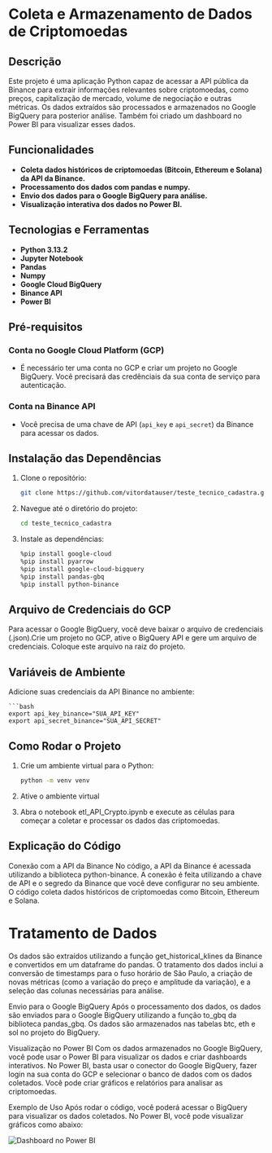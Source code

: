 # Coleta e Armazenamento de Dados de Criptomoedas

## Descrição

Este projeto é uma aplicação Python capaz de acessar a API pública da Binance para extrair informações relevantes sobre criptomoedas, como preços, capitalização de mercado, volume de negociação e outras métricas. Os dados extraídos são processados e armazenados no Google BigQuery para posterior análise. Também foi criado um dashboard no Power BI para visualizar esses dados.

## Funcionalidades

- **Coleta dados históricos de criptomoedas (Bitcoin, Ethereum e Solana) da API da Binance.**
- **Processamento dos dados com pandas e numpy.**
- **Envio dos dados para o Google BigQuery para análise.**
- **Visualização interativa dos dados no Power BI.**

## Tecnologias e Ferramentas

- **Python 3.13.2**
- **Jupyter Notebook**
- **Pandas**
- **Numpy**
- **Google Cloud BigQuery**
- **Binance API**
- **Power BI**

## Pré-requisitos

### Conta no Google Cloud Platform (GCP)
- É necessário ter uma conta no GCP e criar um projeto no Google BigQuery. Você precisará das credênciais da sua conta de serviço para autenticação.

### Conta na Binance API
- Você precisa de uma chave de API (`api_key` e `api_secret`) da Binance para acessar os dados.

## Instalação das Dependências

1. Clone o repositório:
   ```bash
   git clone https://github.com/vitordatauser/teste_tecnico_cadastra.git

2. Navegue até o diretório do projeto:
    ```bash
    cd teste_tecnico_cadastra
3. Instale as dependências:
     ```bash
    %pip install google-cloud
    %pip install pyarrow
    %pip install google-cloud-bigquery
    %pip install pandas-gbq
    %pip install python-binance

## Arquivo de Credenciais do GCP

Para acessar o Google BigQuery, você deve baixar o arquivo de credenciais (.json).Crie um projeto no GCP, ative o BigQuery API e gere um arquivo de credenciais. Coloque este arquivo na raiz do projeto.

## Variáveis de Ambiente

Adicione suas credenciais da API Binance no ambiente:
    
    ```bash
    export api_key_binance="SUA_API_KEY"
    export api_secret_binance="SUA_API_SECRET"

## Como Rodar o Projeto

1. Crie um ambiente virtual para o Python:

    ```bash
    python -m venv venv

2. Ative o ambiente virtual
3. Abra o notebook etl_API_Crypto.ipynb e execute as células para começar a coletar e processar os dados das criptomoedas.

## Explicação do Código
Conexão com a API da Binance
No código, a API da Binance é acessada utilizando a biblioteca python-binance. A conexão é feita utilizando a chave de API e o segredo da Binance que você deve configurar no seu ambiente. O código coleta dados históricos de criptomoedas como Bitcoin, Ethereum e Solana.

# Tratamento de Dados
Os dados são extraídos utilizando a função get_historical_klines da Binance e convertidos em um dataframe do pandas. O tratamento dos dados inclui a conversão de timestamps para o fuso horário de São Paulo, a criação de novas métricas (como a variação do preço e amplitude da variação), e a seleção das colunas necessárias para análise.

Envio para o Google BigQuery
Após o processamento dos dados, os dados são enviados para o Google BigQuery utilizando a função to_gbq da biblioteca pandas_gbq. Os dados são armazenados nas tabelas btc, eth e sol no projeto do BigQuery.

Visualização no Power BI
Com os dados armazenados no Google BigQuery, você pode usar o Power BI para visualizar os dados e criar dashboards interativos. No Power BI, basta usar o conector do Google BigQuery, fazer login na sua conta do GCP e selecionar o banco de dados com os dados coletados. Você pode criar gráficos e relatórios para analisar as criptomoedas.

Exemplo de Uso
Após rodar o código, você poderá acessar o BigQuery para visualizar os dados coletados. No Power BI, você pode visualizar gráficos como abaixo:

![Dashboard no Power BI](src/Dash_Crypto.png)

